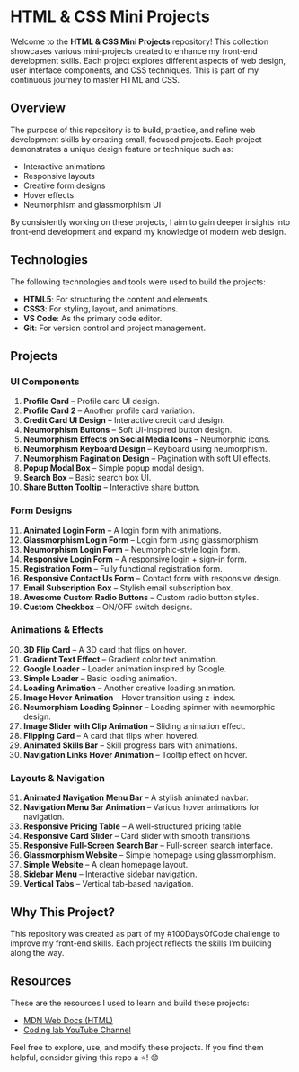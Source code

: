 # HTML & CSS Mini Projects

Welcome to the **HTML & CSS Mini Projects** repository! This collection showcases various mini-projects created to enhance my front-end development skills. Each project explores different aspects of web design, user interface components, and CSS techniques. This is part of my continuous journey to master HTML and CSS.

## Overview

The purpose of this repository is to build, practice, and refine web development skills by creating small, focused projects. Each project demonstrates a unique design feature or technique such as:

- Interactive animations  
- Responsive layouts  
- Creative form designs  
- Hover effects  
- Neumorphism and glassmorphism UI  

By consistently working on these projects, I aim to gain deeper insights into front-end development and expand my knowledge of modern web design.

## Technologies

The following technologies and tools were used to build the projects:  

- **HTML5**: For structuring the content and elements.  
- **CSS3**: For styling, layout, and animations.  
- **VS Code**: As the primary code editor.  
- **Git**: For version control and project management.

## Projects

### UI Components
1. **Profile Card** – Profile card UI design.
2. **Profile Card 2** – Another profile card variation.
3. **Credit Card UI Design** – Interactive credit card design.
4. **Neumorphism Buttons** – Soft UI-inspired button design.
5. **Neumorphism Effects on Social Media Icons** – Neumorphic icons.
6. **Neumorphism Keyboard Design** – Keyboard using neumorphism.
7. **Neumorphism Pagination Design** – Pagination with soft UI effects.
8. **Popup Modal Box** – Simple popup modal design.
9. **Search Box** – Basic search box UI.
10. **Share Button Tooltip** – Interactive share button.

### Form Designs
11. **Animated Login Form** – A login form with animations.
12. **Glassmorphism Login Form** – Login form using glassmorphism.
13. **Neumorphism Login Form** – Neumorphic-style login form.
14. **Responsive Login Form** – A responsive login + sign-in form.
15. **Registration Form** – Fully functional registration form.
16. **Responsive Contact Us Form** – Contact form with responsive design.
17. **Email Subscription Box** – Stylish email subscription box.
18. **Awesome Custom Radio Buttons** – Custom radio button styles.
19. **Custom Checkbox** – ON/OFF switch designs.

### Animations & Effects
20. **3D Flip Card** – A 3D card that flips on hover.
21. **Gradient Text Effect** – Gradient color text animation.
22. **Google Loader** – Loader animation inspired by Google.
23. **Simple Loader** – Basic loading animation.
24. **Loading Animation** – Another creative loading animation.
25. **Image Hover Animation** – Hover transition using z-index.
26. **Neumorphism Loading Spinner** – Loading spinner with neumorphic design.
27. **Image Slider with Clip Animation** – Sliding animation effect.
28. **Flipping Card** – A card that flips when hovered.
29. **Animated Skills Bar** – Skill progress bars with animations.
30. **Navigation Links Hover Animation** – Tooltip effect on hover.

### Layouts & Navigation
31. **Animated Navigation Menu Bar** – A stylish animated navbar.
32. **Navigation Menu Bar Animation** – Various hover animations for navigation.
33. **Responsive Pricing Table** – A well-structured pricing table.
34. **Responsive Card Slider** – Card slider with smooth transitions.
35. **Responsive Full-Screen Search Bar** – Full-screen search interface.
36. **Glassmorphism Website** – Simple homepage using glassmorphism.
37. **Simple Website** – A clean homepage layout.
38. **Sidebar Menu** – Interactive sidebar navigation.
39. **Vertical Tabs** – Vertical tab-based navigation.

## Why This Project?
This repository was created as part of my #100DaysOfCode challenge to improve my front-end skills. Each project reflects the skills I’m building along the way.

## Resources

These are the resources I used to learn and build these projects:

- [MDN Web Docs (HTML)](https://developer.mozilla.org/en-US/docs/Web/HTML)  
- [Coding lab YouTube Channel](https://www.youtube.com/@CodingLabYT)  

Feel free to explore, use, and modify these projects. If you find them helpful, consider giving this repo a ⭐! 😊
